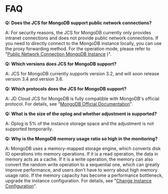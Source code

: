 # FAQ

**Q: Does the JCS for MongoDB support public network connections?**

A: For security reasons, the JCS for MongoDB currently only provides intranet connections and does not provide public network connections. If you need to directly connect to the MongoDB instance locally, you can use the proxy forwarding method. For the operation mode, please refer to "[Public Network Connection MongoDB Instance](../Best-Practices/Public-Network-Connect-to-MongoDB-Instance.md) )".


**Q: Which versions does JCS for MongoDB support?**

A: JCS for MongoDB currently supports version 3.2, and will soon release version 3.4 and version 3.6.


**Q: Which protocols does the JCS for MongoDB support?**

A: JD Cloud JCS for MongoDB is fully compatible with MongoDB's official protocol. For details, see "[MongoDB Official Documentation](https://docs.mongodb.com/v3.2/introduction/)".

**Q: What is the size of the oplog and whether adjustment is supported?**

A:  Oplog is 5% of the instance storage space and the adjustment is not supported temporarily.

   
**Q: Why is the MongoDB memory usage ratio so high in the monitoring?**

A: MongoDB uses a memory-mapped storage engine, which converts disk IO operations into memory operations. If it is a read operation, the data in memory acts as a cache. If it is a write operation, the memory can also convert the random write operation to a sequential one, which can greatly improve performance, and users don't have to worry about high memory usage ratio. If the memory capacity has become a performance bottleneck, upgrade the instance configuration. For details, see "[Change Instance Configuration](../Operation-Guide/Instance-Management/Modify-Instance-Spec.md)".
